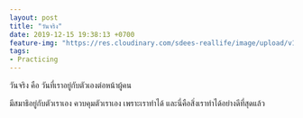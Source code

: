 ```yaml
---
layout: post
title: "วันจริง"
date: 2019-12-15 19:38:13 +0700
feature-img: "https://res.cloudinary.com/sdees-reallife/image/upload/v1555658919/sample_feature_img.png"
tags:
- Practicing
---
```

วันจริง คือ วันที่เราอยู่กับตัวเองต่อหน้าผู้คน

<i class="fa fa-child" style="color:plum"></i>

มีสมาธิอยู่กับตัวเราเอง ควบคุมตัวเราเอง เพราะเราทำได้ และนี่คือสิ่งเราทำได้อย่างดีที่สุดแล้ว
